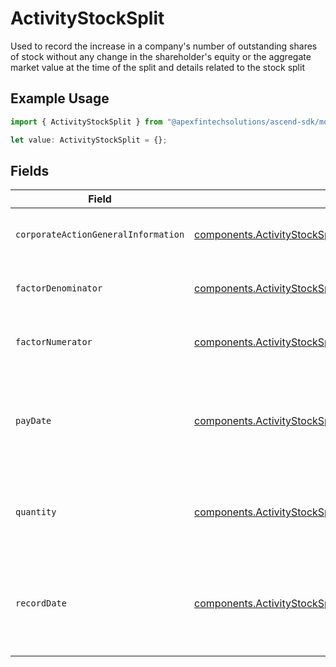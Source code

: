 # ActivityStockSplit

Used to record the increase in a company's number of outstanding shares of stock without any change in the shareholder's equity or the aggregate market value at the time of the split and details related to the stock split

## Example Usage

```typescript
import { ActivityStockSplit } from "@apexfintechsolutions/ascend-sdk/models/components";

let value: ActivityStockSplit = {};
```

## Fields

| Field                                                                                                                                            | Type                                                                                                                                             | Required                                                                                                                                         | Description                                                                                                                                      | Example                                                                                                                                          |
| ------------------------------------------------------------------------------------------------------------------------------------------------ | ------------------------------------------------------------------------------------------------------------------------------------------------ | ------------------------------------------------------------------------------------------------------------------------------------------------ | ------------------------------------------------------------------------------------------------------------------------------------------------ | ------------------------------------------------------------------------------------------------------------------------------------------------ |
| `corporateActionGeneralInformation`                                                                                                              | [components.ActivityStockSplitCorporateActionGeneralInformation](../../models/components/activitystocksplitcorporateactiongeneralinformation.md) | :heavy_minus_sign:                                                                                                                               | Common fields for corporate actions                                                                                                              |                                                                                                                                                  |
| `factorDenominator`                                                                                                                              | [components.ActivityStockSplitFactorDenominator](../../models/components/activitystocksplitfactordenominator.md)                                 | :heavy_minus_sign:                                                                                                                               | The old rate of the security                                                                                                                     | {<br/>"value": "0.25"<br/>}                                                                                                                      |
| `factorNumerator`                                                                                                                                | [components.ActivityStockSplitFactorNumerator](../../models/components/activitystocksplitfactornumerator.md)                                     | :heavy_minus_sign:                                                                                                                               | The new rate of the security                                                                                                                     | {<br/>"value": "0.25"<br/>}                                                                                                                      |
| `payDate`                                                                                                                                        | [components.ActivityStockSplitPayDate](../../models/components/activitystocksplitpaydate.md)                                                     | :heavy_minus_sign:                                                                                                                               | The anticipated payment date at the depository                                                                                                   | {<br/>"day": 14,<br/>"month": 5,<br/>"year": 2024<br/>}                                                                                          |
| `quantity`                                                                                                                                       | [components.ActivityStockSplitQuantity](../../models/components/activitystocksplitquantity.md)                                                   | :heavy_minus_sign:                                                                                                                               | The position on which the corporate action was paid                                                                                              | {<br/>"value": "0.25"<br/>}                                                                                                                      |
| `recordDate`                                                                                                                                     | [components.ActivityStockSplitRecordDate](../../models/components/activitystocksplitrecorddate.md)                                               | :heavy_minus_sign:                                                                                                                               | The date on which positions are recorded in order to calculate entitlement                                                                       | {<br/>"day": 14,<br/>"month": 5,<br/>"year": 2024<br/>}                                                                                          |